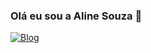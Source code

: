 ### Olá eu sou a Aline Souza 👋

[![Blog](	https://img.shields.io/badge/Instagram-E4405F?style=for-the-badge&logo=instagram&logoColor=white)](https://www.instagram.com/lineesouza__/)
